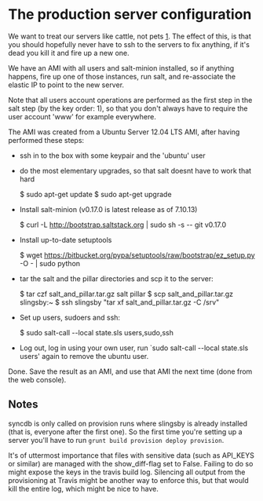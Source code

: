 The production server configuration
===================================

We want to treat our servers like cattle, not pets [1]. The effect of this, is that you should hopefully
never have to ssh to the servers to fix anything, if it's dead you kill it and fire up a new one.

We have an AMI with all users and salt-minion installed, so if anything happens, fire up one of those instances, run salt, and re-associate the elastic IP to point to the new server.

Note that all users account operations are performed as the first step in the salt step (by the key order: 1), so that you
don't always have to require the user account 'www' for example everywhere.

The AMI was created from a Ubuntu Server 12.04 LTS AMI, after having performed these steps:

- ssh in to the box with some keypair and the 'ubuntu' user

- do the most elementary upgrades, so that salt doesnt have to work that hard

    $ sudo apt-get update
    $ sudo apt-get upgrade

- Install salt-minion (v0.17.0 is latest release as of 7.10.13)

    $ curl -L http://bootstrap.saltstack.org | sudo sh -s -- git v0.17.0

- Install up-to-date setuptools
    
    $ wget https://bitbucket.org/pypa/setuptools/raw/bootstrap/ez_setup.py -O - | sudo python

- tar the salt and the pillar directories and scp it to the server:
    
    $ tar czf salt_and_pillar.tar.gz salt pillar
    $ scp salt_and_pillar.tar.gz slingsby:~
    $ ssh slingsby "tar xf salt_and_pillar.tar.gz -C /srv"

- Set up users, sudoers and ssh:

    $ sudo salt-call --local state.sls users,sudo,ssh

- Log out, log in using your own user, run `sudo salt-call --local state.sls users' again to remove the ubuntu user.

Done. Save the result as an AMI, and use that AMI the next time (done from the web console).

## Notes

syncdb is only called on provision runs where slingsby is already installed (that is, everyone after the first one).
So the first time you're setting up a server you'll have to run `grunt build provision deploy provision`.

It's of uttermost importance that files with sensitive data (such as API_KEYS or similar) are managed with the
show_diff-flag set to False. Failing to do so might expose the keys in the travis build log. Silencing all
output from the provisioning at Travis might be another way to enforce this, but that would kill the entire log,
which might be nice to have.

[1]: http://www.theregister.co.uk/2013/03/18/servers_pets_or_cattle_cern/
